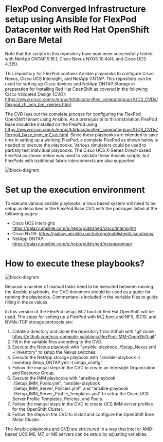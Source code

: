 
# FlexPod Converged Infrastructure setup using Ansible for FlexPod Datacenter with Red Hat OpenShift on Bare Metal

Note that the scripts in this repository have now been successfully tested with NetApp ONTAP 9.16.1, Cisco Nexus NXOS 10.4(4), and Cisco UCS 4.3(5).

This repository for FlexPod contains Ansible playbooks to configure Cisco Nexus, Cisco UCS Intersight, and NetApp ONTAP. This repository can be used for setting up Cisco devices and NetApp ONTAP Storage in preparation for Installing Red Hat OpenShift as covered in the following Cisco Validated Design (CVD): https://www.cisco.com/c/en/us/td/docs/unified_computing/ucs/UCS_CVDs/flexpod_rh_ocp_bm_xseries.html.

The CVD lays out the complete process for configuring the FlexPod OpenShift tenant using Ansible. As a prerequisite to this installation FlexPod Base should be installed on the FlexPod using https://www.cisco.com/c/en/us/td/docs/unified_computing/ucs/UCS_CVDs/flexpod_base_imm_m7_iac.html. Since these playbooks are intended to save time in setting up a working FlexPod, a complete FlexPod as shown below is needed to execute the playbooks. Various simulators could be used to partially test individual playbooks. The Cisco UCS X-Series Direct-based FlexPod as shown below was used to validate these Ansible scripts, but FlexPods with traditional fabric interconnects are also supported.

![block-diagram](https://github.com/ucs-compute-solutions/FlexPod-IMM-VMware/ReadmePics/tree/main/Main-Topology.jpg)  

# Set up the execution environment

To execute various ansible playbooks, a linux based system will need to be setup as described in the FlexPod Base CVD with the packages listed at the following pages:

- Cisco UCS Intersight: https://galaxy.ansible.com/ui/repo/published/cisco/intersight/
- Cisco NxOS: https://galaxy.ansible.com/ui/repo/published/cisco/nxos/
- NetApp ONTAP: https://galaxy.ansible.com/ui/repo/published/netapp/ontap/

# How to execute these playbooks?

![block-diagram](https://github.com/ucs-compute-solutions/FlexPod-IMM-VMware/tree/main/ReadmePics/Ansible-Order.jpg)

Because a number of manual tasks need to be executed between running the Ansible playbooks, the CVD document should be used as a guide for running the playbooks. Commentary is included in the variable files to guide filling in those values.

In this version of the FlexPod setup, M.2 boot of Red Hat OpenShift will be used.
The steps for setting up a FlexPod with M.2 boot and NFS, iSCSI, and NVMe-TCP storage protocols are:

1.  Create a directory and clone the repository from Github with "git clone https://github.com/ucs-compute-solutions/FlexPod-IMM-OpenShift.git".
2.  Fill in the variable files according to the CVD.
3.  Execute the Nexus playbook with "ansible-playbook ./Setup_Nexus.yml -i inventory" to setup the Nexus switches.
4.  Execute the NetApp storage playbook with "ansible-playbook -i inventory Setup_ONTAP.yml -t ontap_config".
5.  Follow the manual steps in the CVD to create an Intersight Organization and Resource Group.
6.  Execute the IMM playbooks with "ansible-playbook ./Setup_IMM_Pools.yml", "ansible-playbook ./Setup_IMM_Server_Policies.yml", and "ansible-playbook ./Setup_IMM_Server_Profile_Templates.yml" to setup the Cisco UCS Server Profile Templates, Policies, and Pools.
7.  Follow the manual steps in the CVD to create UCS IMM server profiles for the OpenShift Cluster.
8.  Follow the steps in the CVD to install and configure the OpenShift Bare Metal Cluster.

The Ansible playbooks and CVD are structured in a way that Intel or AMD-based UCS M6, M7, or M8 servers can be setup by adjusting variables. 
